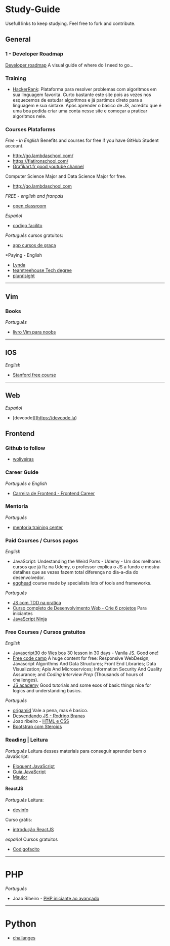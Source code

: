 # Study-Guide

Usefull links to keep studying. Feel free to fork and contribute.

## General

### 1 - Developer Roadmap
[Developer roadmap](https://github.com/kamranahmedse/developer-roadmap) A visual guide of where do I need to go...

### Training
- [HackerRank](https://www.hackerrank.com/): Plataforma para resolver problemas com algoritmos em sua linguagem favorita. Curto bastante este site pois as vezes nos esquecemos de estudar algoritmos e já partimos direto para a linguagem e sua sintaxe. Após aprender o básico de JS, acredito que é uma boa pedida criar uma conta nesse site e começar a praticar algoritmos nele.

### Courses Plataforms

*Free - In English*
Benefits and courses for free if you have GitHub Student account.
- http://go.lambdaschool.com/
- https://flatironschool.com/
- [Grafikart.fr good youtube channel](https://www.youtube.com/channel/UCj_iGliGCkLcHSZ8eqVNPDQ)

Computer Science Major and Data Science Major for free.
- http://go.lambdaschool.com

*FREE - english and français*
- [open classroom](https://openclassrooms.com/en/courses)

*Español*
- [codigo facilito](https://codigofacilito.com)

*Português*
cursos gratuitos:
- [app cursos de graça](https://appcursosdegraca.com.br/categoria/tecnologia-da-informacao)

*Paying - English
- [Lynda](https://www.lynda.com/)
- [teamtreehouse Tech degree](https://teamtreehouse.com/techdegree)
- [pluralsight](https://www.pluralsight.com)



***

## Vim

### Books

*Português*
- [livro Vim para noobs](https://github.com/woliveiras/vimparanoobs)


***
## IOS

*English*
- [Stanford free course](https://itunes.apple.com/us/course/developing-ios-11-apps-with-swift/id1309275316)

***
## Web

*Español*
- [devcode][(https://devcode.la)

## Frontend

### Github to follow

- [woliveiras](https://github.com/woliveiras)

### Career Guide

*Português e English*
- [Carreira de Frontend - Frontend Career](https://github.com/woliveiras/front-end-career)


### Mentoria

*Português*
- [mentoria training center](https://github.com/training-center/mentoria)


### Paid Courses / Cursos pagos

*English*
- JavaScript: Undestanding the Weird Parts - Udemy - Um dos melhores cursos que já fiz na Udemy, o professor explica o JS a fundo e mostra detalhes que as vezes fazem total diferença no dia-a-dia do desenvolvedor.  
- [egghead](https://egghead.io/) course made by specialists lots of tools and frameworks.

*Português*
- [JS com TDD na pratica](https://www.udemy.com/join/login-popup/?next=/js-com-tdd-na-pratica/learn/v4/)
- [Curso completo de Desenvolvimento Web - Crie 6 projetos](https://www.udemy.com/curso-completo-do-desenvolvedor-web/) Para iniciantes
- [JavaScript Ninja](https://www.udemy.com/curso-javascript-ninja/?couponCode=12062018)

### Free Courses / Cursos gratuitos

*English*
- [Javascript30](https://javascript30.com/) do [Wes bos](https://wesbos.com/) 30 lesson in 30 days - Vanila JS. Good one!
- [Free code camp](https://learn.freecodecamp.org/) A huge content for free: Responsive WebDesign; Javascript Algorithms And Data Structures; Front End Libraries; Data Visualization; Apis And Microservices; Information Security And Quality Assurance; and *Coding Interview Prep* (Thousands of hours of challenges).
- [JS academy](https://www.jsecademy.com/lessons) Good tutorials and some exos of basic things nice for logics and understanding basics.

*Português*
- [origamid](https://www.origamid.com/) Vale a pena, mas é basico.
- [Desvendando JS - Rodrigo Branas](https://www.youtube.com/watch?v=093dIOCNeIc)
- Joao ribeiro - [HTML e CSS](https://www.youtube.com/watch?v=-QfBuXJA6p8&list=PLXik_5Br-zO8xs9cnO4gOQs56bAUuzFBc)
- [Bootstrap com Steroids](https://www.youtube.com/watch?v=TrHpFyEZISY)


### Reading | Leitura

*Português*
Leitura desses materiais para conseguir aprender bem o JavaScript:
- [Eloquent JavaScript](http://braziljs.github.io/eloquente-javascript/)
- [Guia JavaScript](https://developer.mozilla.org/pt-BR/docs/Web/JavaScript/Guide)
- [Maujor](https://www.maujor.com/tutorial/intrtut.php)


#### ReactJS
*Português*
Leitura:
- [devinfo](http://devinfoplus.blogspot.com/2018/08/introducao-ao-react.html?m=1)

Curso grátis:
- [introdução ReactJS](https://www.youtube.com/watch?v=y08X0vpd6q4)

*español*
Cursos gratuitos
- [Codigofacito](https://codigofacilito.com/cursos/curso-gratis-de-react)

***

# PHP

*Português*
- Joao Ribeiro - [PHP iniciante ao avançado](https://www.youtube.com/channel/UC6ZL0QLBNKBAOx6vjQXTIJA)

***

# Python
- [challanges](https://github.com/hlpostman/challenges)

